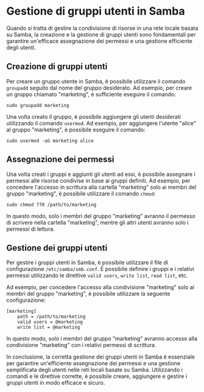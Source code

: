 # Gestione di gruppi utenti in Samba

Quando si tratta di gestire la condivisione di risorse in una rete locale basata su Samba, la creazione e la gestione di gruppi utenti sono fondamentali per garantire un'efficace assegnazione dei permessi e una gestione efficiente degli utenti.

## Creazione di gruppi utenti

Per creare un gruppo utente in Samba, è possibile utilizzare il comando `groupadd` seguito dal nome del gruppo desiderato. Ad esempio, per creare un gruppo chiamato "marketing", è sufficiente eseguire il comando:

```
sudo groupadd marketing
```

Una volta creato il gruppo, è possibile aggiungere gli utenti desiderati utilizzando il comando `usermod`. Ad esempio, per aggiungere l'utente "alice" al gruppo "marketing", è possibile eseguire il comando:

```
sudo usermod -aG marketing alice
```

## Assegnazione dei permessi

Una volta creati i gruppi e aggiunti gli utenti ad essi, è possibile assegnare i permessi alle risorse condivise in base ai gruppi definiti. Ad esempio, per concedere l'accesso in scrittura alla cartella "marketing" solo ai membri del gruppo "marketing", è possibile utilizzare il comando `chmod`:

```
sudo chmod 770 /path/to/marketing
```

In questo modo, solo i membri del gruppo "marketing" avranno il permesso di scrivere nella cartella "marketing", mentre gli altri utenti avranno solo i permessi di lettura.

## Gestione dei gruppi utenti

Per gestire i gruppi utenti in Samba, è possibile utilizzare il file di configurazione `/etc/samba/smb.conf`. È possibile definire i gruppi e i relativi permessi utilizzando le direttive `valid users`, `write list`, `read list`, etc.

Ad esempio, per concedere l'accesso alla condivisione "marketing" solo ai membri del gruppo "marketing", è possibile utilizzare la seguente configurazione:

```
[marketing]
    path = /path/to/marketing
    valid users = @marketing
    write list = @marketing
```

In questo modo, solo i membri del gruppo "marketing" avranno accesso alla condivisione "marketing" con i relativi permessi di scrittura.

In conclusione, la corretta gestione dei gruppi utenti in Samba è essenziale per garantire un'efficiente assegnazione dei permessi e una gestione semplificata degli utenti nelle reti locali basate su Samba. Utilizzando i comandi e le direttive corrette, è possibile creare, aggiungere e gestire i gruppi utenti in modo efficace e sicuro.